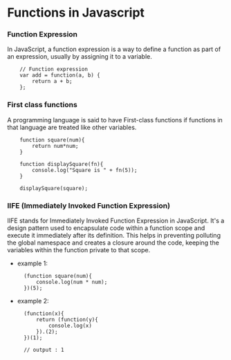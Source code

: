 # Functions in Javascript 

### Function Expression
In JavaScript, a function expression is a way to define a function as part of an expression, usually by assigning it to a variable.

        // Function expression
        var add = function(a, b) {
            return a + b;
        };


### First class functions
A programming language is said to have First-class functions if functions in that language are treated like other variables.

        function square(num){
            return num*num;
        }

        function displaySquare(fn){
            console.log("Square is " + fn(5));
        }

        displaySquare(square);

### IIFE (Immediately Invoked Function Expression)
IIFE stands for Immediately Invoked Function Expression in JavaScript. It's a design pattern used to encapsulate code within a function scope and execute it immediately after its definition. This helps in preventing polluting the global namespace and creates a closure around the code, keeping the variables within the function private to that scope.

- example 1:

        (function square(num){
            console.log(num * num);
        })(5);


- example 2:

        (function(x){
            return (function(y){
                console.log(x)
            }).(2);
        })(1);
        
        // output : 1 


